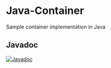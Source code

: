 # Java-Container
Sample container implementation in Java
## Javadoc 
[![Javadoc](https://img.shields.io/badge/JavaDoc-Online-green)](https://L1SP.github.io/Java-Container/javadoc/)
